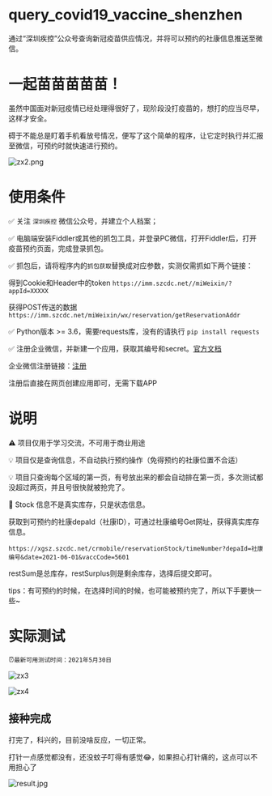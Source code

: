 # query_covid19_vaccine_shenzhen
通过“深圳疾控”公众号查询新冠疫苗供应情况，并将可以预约的社康信息推送至微信。

# 一起苗苗苗苗苗！
虽然中国面对新冠疫情已经处理得很好了，现阶段没打疫苗的，想打的应当尽早，这样才安全。

碍于不能总是盯着手机看放号情况，便写了这个简单的程序，让它定时执行并汇报至微信，可预约时就快速进行预约。

![zx2.png](http://ww1.sinaimg.cn/large/001NakGngy1gr0sdqczx3j60gp0c1dg602.jpg)

# 使用条件
✅ 关注 `深圳疾控` 微信公众号，并建立个人档案；

✅ 电脑端安装Fiddler或其他的抓包工具，并登录PC微信，打开Fiddler后，打开疫苗预约页面，完成登录抓包。

✅ 抓包后，请将程序内的`抓包获取`替换成对应参数，实测仅需抓如下两个链接：

得到Cookie和Header中的token
`https://imm.szcdc.net//miWeixin/?appId=XXXXX`

获得POST传送的数据
`https://imm.szcdc.net/miWeixin/wx/reservation/getReservationAddr`

✅ Python版本 >= 3.6，需要requests库，没有的请执行 `pip install requests`

✅ 注册企业微信，并新建一个应用，获取其编号和secret。[官方文档](https://work.weixin.qq.com/api/doc/90000/90135/90248)

企业微信注册链接：[注册](https://work.weixin.qq.com/wework_admin/register_wx?from=myhome_openApi)

注册后直接在网页创建应用即可，无需下载APP

# 说明
⚠ 项目仅用于学习交流，不可用于商业用途

💡 项目仅是查询信息，不自动执行预约操作（免得预约的社康位置不合适）

💡 项目只查询每个区域的第一页，有号放出来的都会自动排在第一页，多次测试都没超过两页，并且号很快就被抢完了。

🔺 Stock 信息不是真实库存，只是状态信息。

获取到可预约的社康depaId（社康ID），可通过社康编号Get网址，获得真实库存信息。

`https://xgsz.szcdc.net/crmobile/reservationStock/timeNumber?depaId=社康编号&date=2021-06-01&vaccCode=5601`

restSum是总库存，restSurplus则是剩余库存，选择后提交即可。

tips：有可预约的时候，在选择时间的时候，也可能被预约完了，所以下手要快一些~

# 实际测试

⏰`最新可用测试时间：2021年5月30日`

![zx3](http://ww1.sinaimg.cn/large/001NakGngy1gr0sw83jjvj60u010xtee02.jpg)

![zx4](http://ww1.sinaimg.cn/large/001NakGngy1gr0sy89j7ij60tp0y1gpq02.jpg)

## 接种完成

打完了，科兴的，目前没啥反应，一切正常。

打针一点感觉都没有，还没蚊子叮得有感觉😂，如果担心打针痛的，这点可以不用担心了

![result.jpg](http://ww1.sinaimg.cn/large/001NakGngy1gr1s4xwqilj60u0140q6602.jpg)
